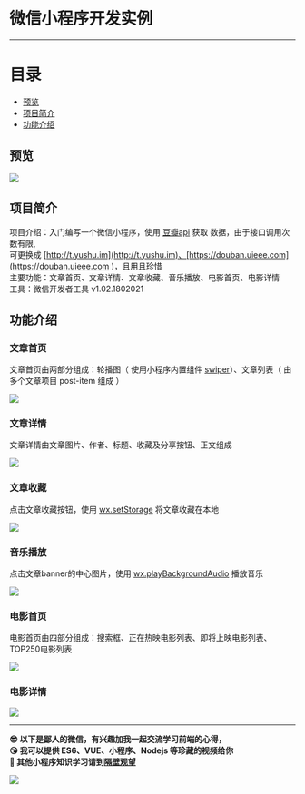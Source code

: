 # 微信小程序开发实例
***  

# 目录
* [预览](#预览)
* [项目简介](#项目简介)
* [功能介绍](#功能介绍)  

## 预览
![](http://p4v5t5a1b.bkt.clouddn.com/wechat/wechat.gif)  

## 项目简介
项目介绍：入门编写一个微信小程序，使用 [豆瓣api](https://developers.douban.com/wiki/?title=api_v2) 获取 数据，由于接口调用次数有限,  
         可更换成 [http://t.yushu.im](http://t.yushu.im)、[https://douban.uieee.com](https://douban.uieee.com )，且用且珍惜  
主要功能：文章首页、文章详情、文章收藏、音乐播放、电影首页、电影详情  
工具：微信开发者工具 v1.02.1802021  

## 功能介绍
### 文章首页
文章首页由两部分组成：轮播图（ 使用小程序内置组件 [swiper](https://mp.weixin.qq.com/debug/wxadoc/dev/component/swiper.html)）、文章列表（ 由多个文章项目 post-item 组成 ）  

![](http://p4v5t5a1b.bkt.clouddn.com/wechat/article-index.jpg)
### 文章详情
文章详情由文章图片、作者、标题、收藏及分享按钮、正文组成  

![](http://p4v5t5a1b.bkt.clouddn.com/wechat/article-detail.jpg)
### 文章收藏
点击文章收藏按钮，使用 [wx.setStorage](https://mp.weixin.qq.com/debug/wxadoc/dev/api/data.html#wxsetstorageobject) 将文章收藏在本地  

![](http://p4v5t5a1b.bkt.clouddn.com/wechat/article-collect.jpg)
### 音乐播放
点击文章banner的中心图片，使用 [wx.playBackgroundAudio](https://mp.weixin.qq.com/debug/wxadoc/dev/api/media-background-audio.html#wxplaybackgroundaudioobject) 播放音乐  

![](http://p4v5t5a1b.bkt.clouddn.com/wechat/music-play.jpg)
### 电影首页
电影首页由四部分组成：搜索框、正在热映电影列表、即将上映电影列表、TOP250电影列表  

![](http://p4v5t5a1b.bkt.clouddn.com/wechat/movie-index.jpg)
### 电影详情
![](http://p4v5t5a1b.bkt.clouddn.com/wechat/movie-detail.jpg)

***
**:sunglasses: 以下是鄙人的微信，有兴趣加我一起交流学习前端的心得，**  
**:kissing_heart: 我可以提供 ES6、VUE、小程序、Nodejs 等珍藏的视频给你**  
**:eyes: 其他小程序知识学习请到[隔壁观望](https://github.com/justjavac/awesome-wechat-weapp)**  

![](http://p4v5t5a1b.bkt.clouddn.com/myWeChat.jpg)
